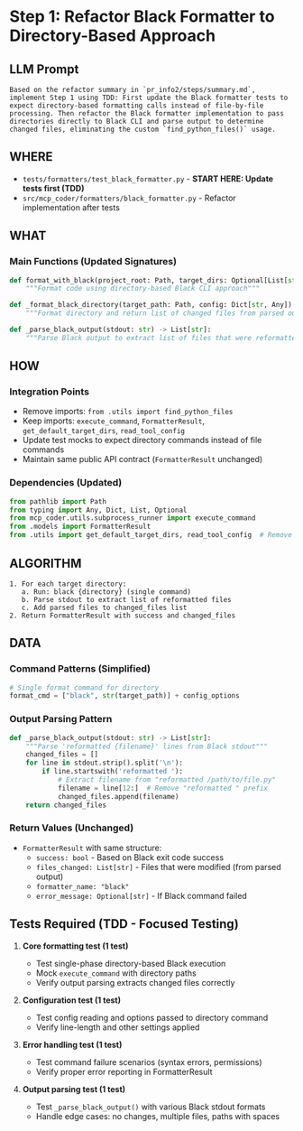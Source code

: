 # Step 1: Refactor Black Formatter to Directory-Based Approach

## LLM Prompt
```
Based on the refactor summary in `pr_info2/steps/summary.md`, implement Step 1 using TDD: First update the Black formatter tests to expect directory-based formatting calls instead of file-by-file processing. Then refactor the Black formatter implementation to pass directories directly to Black CLI and parse output to determine changed files, eliminating the custom `find_python_files()` usage.
```

## WHERE
- `tests/formatters/test_black_formatter.py` - **START HERE: Update tests first (TDD)**
- `src/mcp_coder/formatters/black_formatter.py` - Refactor implementation after tests

## WHAT
### Main Functions (Updated Signatures)
```python
def format_with_black(project_root: Path, target_dirs: Optional[List[str]] = None) -> FormatterResult:
    """Format code using directory-based Black CLI approach"""

def _format_black_directory(target_path: Path, config: Dict[str, Any]) -> List[str]:
    """Format directory and return list of changed files from parsed output"""

def _parse_black_output(stdout: str) -> List[str]:
    """Parse Black output to extract list of files that were reformatted"""
```

## HOW
### Integration Points
- Remove imports: `from .utils import find_python_files`
- Keep imports: `execute_command`, `FormatterResult`, `get_default_target_dirs`, `read_tool_config`
- Update test mocks to expect directory commands instead of file commands
- Maintain same public API contract (`FormatterResult` unchanged)

### Dependencies (Updated)
```python
from pathlib import Path
from typing import Any, Dict, List, Optional
from mcp_coder.utils.subprocess_runner import execute_command
from .models import FormatterResult
from .utils import get_default_target_dirs, read_tool_config  # Remove find_python_files
```

## ALGORITHM
```
1. For each target directory:
   a. Run: black {directory} (single command)
   b. Parse stdout to extract list of reformatted files
   c. Add parsed files to changed_files list
2. Return FormatterResult with success and changed_files
```

## DATA
### Command Patterns (Simplified)
```python
# Single format command for directory
format_cmd = ["black", str(target_path)] + config_options
```

### Output Parsing Pattern
```python
def _parse_black_output(stdout: str) -> List[str]:
    """Parse 'reformatted {filename}' lines from Black stdout"""
    changed_files = []
    for line in stdout.strip().split('\n'):
        if line.startswith('reformatted '):
            # Extract filename from "reformatted /path/to/file.py"
            filename = line[12:]  # Remove "reformatted " prefix
            changed_files.append(filename)
    return changed_files
```

### Return Values (Unchanged)
- `FormatterResult` with same structure:
  - `success: bool` - Based on Black exit code success
  - `files_changed: List[str]` - Files that were modified (from parsed output)
  - `formatter_name: "black"`
  - `error_message: Optional[str]` - If Black command failed

## Tests Required (TDD - Focused Testing)
1. **Core formatting test (1 test)**
   - Test single-phase directory-based Black execution
   - Mock `execute_command` with directory paths
   - Verify output parsing extracts changed files correctly

2. **Configuration test (1 test)**
   - Test config reading and options passed to directory command
   - Verify line-length and other settings applied

3. **Error handling test (1 test)**
   - Test command failure scenarios (syntax errors, permissions)
   - Verify proper error reporting in FormatterResult

4. **Output parsing test (1 test)**
   - Test `_parse_black_output()` with various Black stdout formats
   - Handle edge cases: no changes, multiple files, paths with spaces
